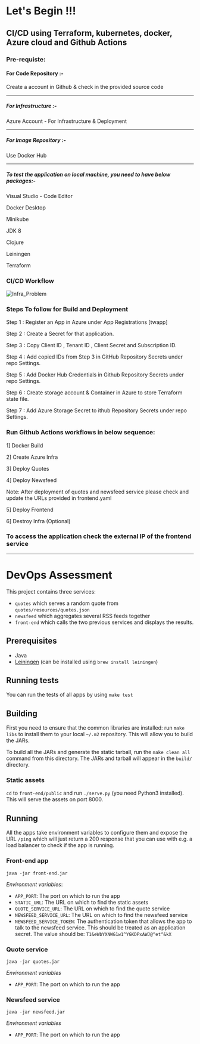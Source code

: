 # Let's Begin !!!
 
## CI/CD using Terraform, kubernetes, docker, Azure cloud and Github Actions
 
### Pre-requiste:
 
#### For Code Repository :-
 
Create a account in Github & check in the provided source code
 
----
 
##### For Infrastructure :-
 
Azure Account - For Infrastructure & Deployment
 
----
 
##### For Image Repository :-
 
Use Docker Hub
 
----
 
##### To test the application on local machine, you need to have below packages:-
 
Visual Studio - Code Editor
 
Docker Desktop
 
Minikube
 
JDK 8
 
Clojure
 
Leiningen
 
Terraform
 
 
### CI/CD Workflow

 ![Infra_Problem](https://github.com/nivi-sco88/infra-problem/assets/156317432/daf74964-1d28-4980-aaf9-5cbd61f572fb)


 
### Steps To follow for Build and Deployment
 
Step 1 : Register an App in Azure under App Registrations [twapp]

Step 2 : Create a Secret for that application.

Step 3 : Copy Client ID , Tenant ID , Client Secret and Subscription ID.

Step 4 : Add copied IDs from Step 3 in GitHub Repository Secrets under repo Settings.

Step 5 : Add Docker Hub Credentials in Github Repository Secrets under repo Settings.

Step 6 : Create storage account & Container in Azure to store Terraform state file.

Step 7 : Add Azure Storage Secret to ithub Repository Secrets under repo Settings.
 
### Run Github Actions workflows in below sequence:

1] Docker Build

2] Create Azure Infra

3] Deploy Quotes

4] Deploy Newsfeed

Note: After deployment of quotes and newsfeed service please check and update the URLs provided in frontend.yaml

5] Deploy Frontend

6] Destroy Infra (Optional)

### To access the application check the external IP of the frontend service

----
# DevOps Assessment

This project contains three services:

* `quotes` which serves a random quote from `quotes/resources/quotes.json`
* `newsfeed` which aggregates several RSS feeds together
* `front-end` which calls the two previous services and displays the results.

## Prerequisites

* Java
* [Leiningen](http://leiningen.org/) (can be installed using `brew install leiningen`)

## Running tests

You can run the tests of all apps by using `make test`

## Building

First you need to ensure that the common libraries are installed: run `make libs` to install them to your local `~/.m2` repository. This will allow you to build the JARs.

To build all the JARs and generate the static tarball, run the `make clean all` command from this directory. The JARs and tarball will appear in the `build/` directory.

### Static assets

`cd` to `front-end/public` and run `./serve.py` (you need Python3 installed). This will serve the assets on port 8000.

## Running

All the apps take environment variables to configure them and expose the URL `/ping` which will just return a 200 response that you can use with e.g. a load balancer to check if the app is running.

### Front-end app

`java -jar front-end.jar`

*Environment variables*:

* `APP_PORT`: The port on which to run the app
* `STATIC_URL`: The URL on which to find the static assets
* `QUOTE_SERVICE_URL`: The URL on which to find the quote service
* `NEWSFEED_SERVICE_URL`: The URL on which to find the newsfeed service
* `NEWSFEED_SERVICE_TOKEN`: The authentication token that allows the app to talk to the newsfeed service. This should be treated as an application secret. The value should be: `T1&eWbYXNWG1w1^YGKDPxAWJ@^et^&kX`

### Quote service

`java -jar quotes.jar`

*Environment variables*

* `APP_PORT`: The port on which to run the app

### Newsfeed service

`java -jar newsfeed.jar`

*Environment variables*

* `APP_PORT`: The port on which to run the app

